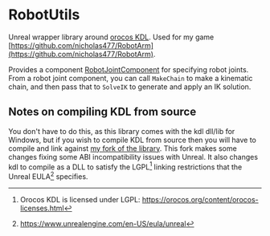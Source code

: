 # RobotUtils
Unreal wrapper library around [orocos KDL](https://github.com/orocos/orocos_kinematics_dynamics). Used for my game [https://github.com/nicholas477/RobotArm](https://github.com/nicholas477/RobotArm).

Provides a component [RobotJointComponent](Source/RobotUtils/Public/RobotJointComponent.h) for specifying robot joints. From a robot joint component, you can call `MakeChain` to make a kinematic chain, and then pass that to `SolveIK` to generate and apply an IK solution.

## Notes on compiling KDL from source
You don't have to do this, as this library comes with the kdl dll/lib for Windows, but if you wish to compile KDL from source then you will have to compile and link against [my fork of the library](https://github.com/nicholas477/orocos_kinematics_dynamics). This fork makes some changes fixing some ABI incompatibility issues with Unreal. It also changes kdl to compile as a DLL to satisfy the LGPL[^1] linking restrictions that the Unreal EULA[^2] specifies.

[^1]: Orocos KDL is licensed under LGPL: https://orocos.org/content/orocos-licenses.html
[^2]: https://www.unrealengine.com/en-US/eula/unreal
